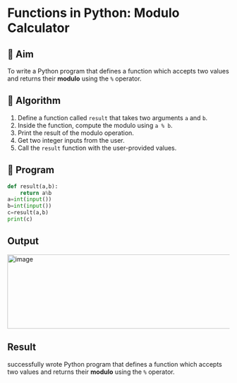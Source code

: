 # Functions in Python: Modulo Calculator

## 🎯 Aim
To write a Python program that defines a function which accepts two values and returns their **modulo** using the `%` operator.

## 🧠 Algorithm
1. Define a function called `result` that takes two arguments `a` and `b`.
2. Inside the function, compute the modulo using `a % b`.
3. Print the result of the modulo operation.
4. Get two integer inputs from the user.
5. Call the `result` function with the user-provided values.

## 🧾 Program
```py
def result(a,b):
    return a%b
a=int(input())
b=int(input())
c=result(a,b)
print(c)
```

## Output
<img width="1212" height="168" alt="image" src="https://github.com/user-attachments/assets/b2334647-4546-45a4-8465-ed88860cd78d" />

## Result
successfully wrote Python program that defines a function which accepts two values and returns their **modulo** using the `%` operator.
